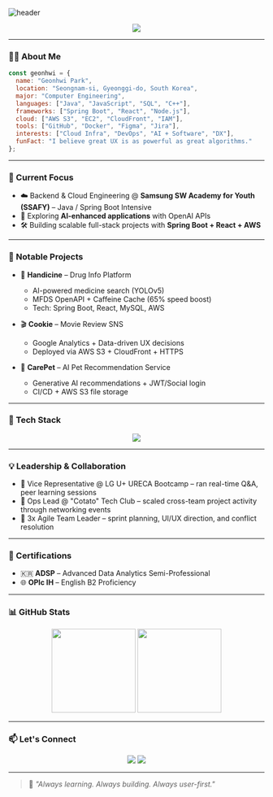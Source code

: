 ![header](https://capsule-render.vercel.app/api?type=waving&color=0:3b82f6,100:9333ea&height=220&section=header&text=ghpark7%20%F0%9F%91%8B&fontSize=35&fontAlignY=40&fontColor=ffffff)

<p align="center">
  <img src="https://readme-typing-svg.demolab.com?font=Fira+Code&weight=500&size=22&pause=1000&center=true&vCenter=true&width=435&lines=Cloud-native+Full-stack+Engineer;Java+%7C+Spring+Boot+%7C+React+%7C+AWS;User-centric+developer+who+loves+problem+solving"/>
</p>

---

### 👨‍💻 About Me

```javascript
const geonhwi = {
  name: "Geonhwi Park",
  location: "Seongnam-si, Gyeonggi-do, South Korea",
  major: "Computer Engineering",
  languages: ["Java", "JavaScript", "SQL", "C++"],
  frameworks: ["Spring Boot", "React", "Node.js"],
  cloud: ["AWS S3", "EC2", "CloudFront", "IAM"],
  tools: ["GitHub", "Docker", "Figma", "Jira"],
  interests: ["Cloud Infra", "DevOps", "AI + Software", "DX"],
  funFact: "I believe great UX is as powerful as great algorithms."
};
```

---

### 🔭 Current Focus

- ☁️ Backend & Cloud Engineering @ **Samsung SW Academy for Youth (SSAFY)** – Java / Spring Boot Intensive
- 🧠 Exploring **AI-enhanced applications** with OpenAI APIs
- 🛠 Building scalable full-stack projects with **Spring Boot + React + AWS**

---

### 📂 Notable Projects

- 🧪 **Handicine** – Drug Info Platform
  - AI-powered medicine search (YOLOv5)
  - MFDS OpenAPI + Caffeine Cache (65% speed boost)
  - Tech: Spring Boot, React, MySQL, AWS

- 🎬 **Cookie** – Movie Review SNS
  - Google Analytics + Data-driven UX decisions
  - Deployed via AWS S3 + CloudFront + HTTPS

- 🐾 **CarePet** – AI Pet Recommendation Service
  - Generative AI recommendations + JWT/Social login
  - CI/CD + AWS S3 file storage

---

### 🚀 Tech Stack

<p align="center">
  <img src="https://skillicons.dev/icons?i=java,spring,react,js,nodejs,html,css,mysql,mongodb,aws,docker,git" />
</p>

---

### 💡 Leadership & Collaboration

- 🤝 Vice Representative @ LG U+ URECA Bootcamp – ran real-time Q&A, peer learning sessions
- 📣 Ops Lead @ "Cotato" Tech Club – scaled cross-team project activity through networking events
- 🧩 3x Agile Team Leader – sprint planning, UI/UX direction, and conflict resolution

---

### 🧾 Certifications

- 🇰🇷 **ADSP** – Advanced Data Analytics Semi-Professional
- 🌐 **OPIc IH** – English B2 Proficiency

---

### 📊 GitHub Stats

<p align="center">
  <img src="https://github-readme-stats.vercel.app/api?username=ghpark7&show_icons=true&theme=tokyonight&hide=issues&count_private=true" height="165" />
  <img src="https://github-readme-stats.vercel.app/api/top-langs/?username=ghpark7&layout=compact&theme=tokyonight" height="165" />
</p>

---

### 📫 Let's Connect

<p align="center">
  <a href="mailto:ghpark715@gmail.com"><img src="https://img.shields.io/badge/email-D14836?style=for-the-badge&logo=gmail&logoColor=white" /></a>
  <a href="https://github.com/ghpark7"><img src="https://img.shields.io/badge/github-181717?style=for-the-badge&logo=github&logoColor=white" /></a>
</p>

---

> 🌱 *"Always learning. Always building. Always user-first."*

